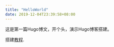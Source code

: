 ```yaml
---
title: "HelloWorld"
date: 2019-12-04T23:39:58+08:00
---
```


这是第一篇Hugo博文，开个头，演示Hugo博客搭建。

搭建[教程](https://sogrey.github.io/article/使用hugo搭建个人博客/).